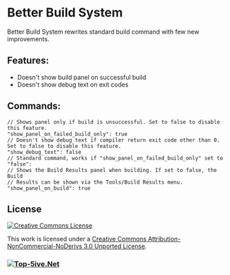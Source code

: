 Better Build System
===================

Better Build System rewrites standard build command with few new improvements.

Features:
---------
  - Doesn't show build panel on successful build
  - Doesn't show debug text on exit codes

Commands:
---------
```
// Shows panel only if build is unsuccessful. Set to false to disable this feature.
"show_panel_on_failed_build_only": true
// Doesn't show debug text if compiler return exit code other than 0. Set to false to disable this feature.
"show_debug_text": false
// Standard command, works if "show_panel_on_failed_build_only" set to "false":
// Shows the Build Results panel when building. If set to false, the Build
// Results can be shown via the Tools/Build Results menu.
"show_panel_on_build": true
```

License
----
[![Creative Commons License](http://i.creativecommons.org/l/by-nc-nd/3.0/88x31.png "Creative Commons Attribution-NonCommercial-NoDerivs 3.0 Unported License")](http://creativecommons.org/licenses/by-nc-nd/3.0/deed.en_US)

This work is licensed under a [Creative Commons Attribution-NonCommercial-NoDerivs 3.0 Unported License](http://creativecommons.org/licenses/by-nc-nd/3.0/deed.en_US).

### [![Top-5ive.Net](http://top-5ive.net/images/logo.png "Top-5ive.Net")](http://top-5ive.net/)